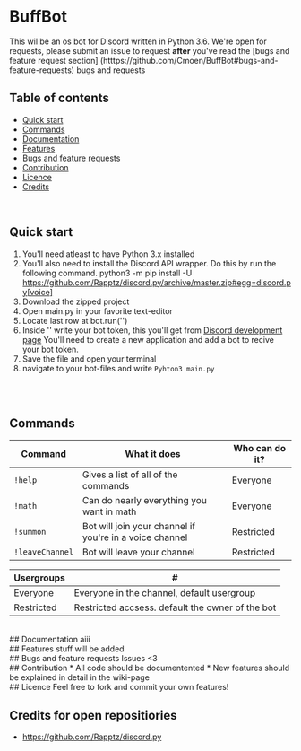 # BuffBot

This wil be an os bot for Discord written in Python 3.6. We're open for requests, please submit an issue to request <b>after</b> you've read the [bugs and feature request section] (htttps://github.com/Cmoen/BuffBot#bugs-and-feature-requests) bugs and requests

## Table of contents

* [Quick start](http://github.com/Cmoen11/BuffBot/README.md#quick-start)
* [Commands](http://github.com/Cmoen11/BuffBot/README.md#commands)
* [Documentation](http://github.com/Cmoen11/BuffBot/README.md#documentation)
* [Features](http://github.com/Cmoen11/BuffBot/README.md#features)
* [Bugs and feature requests](http://github.com/Cmoen11/BuffBot/README.md#bugs-and-feature-requests)
* [Contribution](http://github.com/Cmoen11/BuffBot/README.md#contribution)
* [Licence](http://github.com/Cmoen11/BuffBot/README.md#licence)
* [Credits](http://github.com/Cmoen11/BuffBot/README.md#credits)


<br>

## Quick start
1. You'll need atleast to have Python 3.x installed
2. You'll also need to install the Discord API wrapper. Do this by run the following command.
python3 -m pip install -U https://github.com/Rapptz/discord.py/archive/master.zip#egg=discord.py[voice]
3. Download the zipped project
4. Open main.py in your favorite text-editor
5. Locate last row at bot.run('')
6. Inside '' write your bot token, this you'll get from [Discord development page](https://discordapp.com/developers/applications/me/) You'll need to create a new application and add a bot to recive your bot token.
7. Save the file and open your terminal
8. navigate to your bot-files and write `Pyhton3 main.py`

<br><br>
## Commands
Command | What it does | Who can do it?
--- | --- | ---
`!help` | Gives a list of all of the commands | Everyone
`!math` | Can do nearly everything you want in math | Everyone
`!summon` | Bot will join your channel if you're in a voice channel | Restricted
`!leaveChannel` | Bot will leave your channel | Restricted

Usergroups | # |
--- | ---
Everyone | Everyone in the channel, default usergroup
Restricted | Restricted accsess. default the owner of the bot


<br>
## Documentation
aiii


<br>
## Features
stuff will be added


<br>
## Bugs and feature requests
Issues <3


<br>
## Contribution
* All code should be documentented
* New features should be explained in detail in the wiki-page


<br>
## Licence
Feel free to fork and commit your own features! 

<br>

## Credits for open repositiories
- https://github.com/Rapptz/discord.py
